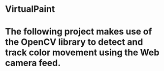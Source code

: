 # VirtualPaint
# The following project makes use of the OpenCV library to detect and track color movement using the Web camera feed.
